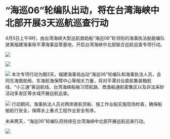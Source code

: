 # “海巡06”轮编队出动，将在台湾海峡中北部开展3天巡航巡查行动

4月5日上午9时，由台湾海峡大型巡航救助船“海巡06”轮领衔的海事执法船艇编队驶离福建海事局平潭海事监管基地，开启台湾海峡中北部联合巡航巡查专项行动。

![](https://inews.gtimg.com/news_bt/O8mX7U4W2dP0RJ2auMR-3YQbyujx2ECneUBsJdwT8abXQAA/1000)

![](https://inews.gtimg.com/news_bt/G9a5vAnOh9Xfy-5H1uy6aldFGYP29S7nNBKM4_3KNBuDUAA/0)

![](https://inews.gtimg.com/news_bt/OyIJEYeFCN_3RPT_O8mK8B0aDqOCZoJnObgA5u2dpv4r0AA/1000)
本次专项行动为期3天，福建海事局出动“海巡06”轮编队和海事执法人员，会同东海救助局、东海航海保障中心等相关力量，将对平潭对台直航集装箱航线、“小三通”客运航线、台湾海峡船舶习惯航路、商渔船通航密集区以及非法采砂活动多发区等水域开展巡航巡查。

![](https://inews.gtimg.com/news_bt/O-5boMLWj5F2w1hT1__z0vHg05eYB6_NXENYDKt4egQ1QAA/1000)
行动期间，海事执法人员对两岸直航货船、施工作业船实施现场检查，确保船舶航行安全，保障水上重点工程作业安全有序。

未来两天，“海巡06”轮编队将持续在台湾海峡中北部开展巡航巡查行动。

![](https://inews.gtimg.com/news_bt/ONHtqJH3SQhBF-Py_Vk_tk_V6j88RHY9M1FO0C1ZMaXqEAA/1000)


